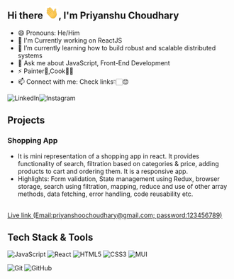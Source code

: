 ## Hi there <img src="https://raw.githubusercontent.com/akgarg0472/akgarg0472/main/.github/images/hi.gif" width="30px">, I'm Priyanshu Choudhary

- 😄 Pronouns: He/Him
- 🔭 I'm Currently working on ReactJS
- 🌱 I’m currently learning how to build robust and scalable distributed systems
- 💬 Ask me about JavaScript, Front-End Development
- ⚡ Painter🎨,Cook👨‍🍳
- 📫 Connect with me: Check links👇🏻😊

<a href="https://www.linkedin.com/in/priyanshuchoudhary/"><img align="left" alt="LinkedIn" src="https://img.shields.io/badge/linkedin-%230077B5.svg?style=for-the-badge&logo=linkedin&logoColor=white"/></a>
<a href="mailto:priyanshoochoudhary@gmail.com"><img align="left" alt="Instagram" src="https://img.shields.io/badge/Gmail-D14836?style=for-the-badge&logo=gmail&logoColor=white"/></a>
<br/>

## Projects

### Shopping App

- It is mini representation of a shopping app in react. It provides functionality of search, filtration based 
on categories & price, adding products to cart and ordering them. It is a responsive app.
- Highlights: Form validation, State management using Redux, browser storage, search using filtration, 
mapping, reduce and use of other array methods, data fetching, error handling, code reusability etc.
<br/>
<a href="https://shopify-shopping-app.netlify.app/"
>Live link (Email:priyanshoochoudhary@gmail.com; password:123456789)</a>

## Tech Stack & Tools

![JavaScript](https://img.shields.io/badge/javascript-%23323330.svg?style=for-the-badge&logo=javascript&logoColor=%23F7DF1E)
![React](https://img.shields.io/badge/react-%2320232a.svg?style=for-the-badge&logo=react&logoColor=%2361DAFB)
![HTML5](https://img.shields.io/badge/html5-%23E34F26.svg?style=for-the-badge&logo=html5&logoColor=white)
![CSS3](https://img.shields.io/badge/css3-%231572B6.svg?style=for-the-badge&logo=css3&logoColor=white)
![MUI](https://img.shields.io/badge/MUI-%230081CB.svg?style=for-the-badge&logo=mui&logoColor=white)

![Git](https://img.shields.io/badge/git-%23F05033.svg?style=for-the-badge&logo=git&logoColor=white)
![GitHub](https://img.shields.io/badge/github-%23121011.svg?style=for-the-badge&logo=github&logoColor=white)
